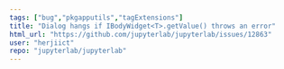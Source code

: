 ```yaml
---
tags: ["bug","pkgapputils","tagExtensions"]
title: "Dialog hangs if IBodyWidget<T>.getValue() throws an error"
html_url: "https://github.com/jupyterlab/jupyterlab/issues/12863"
user: "herjiict"
repo: "jupyterlab/jupyterlab"
---
```


